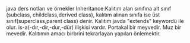 java ders notları ve örnekler
Inheritance:Kalıtım alan sınıfına alt sınıf (subclass, childclass,derived class), kalıtım alınan sınıfa ise üst sınıf(superclass,parent class) denir. Kalıtım javda "extends" keywordü ile olur. is-a(-dır,-dir,-dur,-dür) ilişkisi vardır. Portakal bir meyvedir. Muz bir mevedir. Kalıtımın amacı birbrini tekrarlayan yapıları önlemektir.
